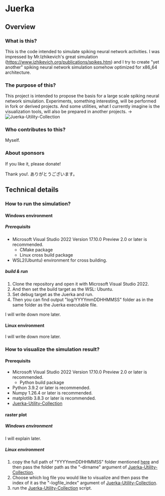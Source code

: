 # Juerka

## Overview
### What is this?
This is the code intended to simulate spiking neural network activities.
I was impressed by Mr.Izhikevich's great simulation (https://www.izhikevich.org/publications/spikes.htm) and I try to create "yet another" spiking neural network simulation somehow optimized for x86_64 architecture.

### The purpose of this?
This project is intended to propose the basis for a large scale spiking neural network simulation.
Experiments, something interesting, will be performed in fork or derived projects.
And some utilities, what I currently imagine is the visualization tools, will also be prepared in another projects. -> ![Juerka-Utility-Collection](https://github.com/Junichi-Juerka-Suzuki/Juerka-Utility-Collection)

### Who contributes to this?
Myself.

### About sponsors
If you like it, please donate!

Thank you!.
ありがとうございます。

## Technical details
### How to run the simulation?
#### Windows environment
##### Prerequisits
* Microsoft Visual Studio 2022 Version 17.10.0 Preview 2.0 or later is recommended.
  - CMake package
  - Linux cross build package
* WSL2(Ubuntu) environment for cross building.

##### build & run
1. Clone the repository and open it with Microsoft Visual Studio 2022.
1. And then set the build target as the WSL: Ubuntu.
1. Set debug target as the Juerka and run.
1. Then you can find output \"log/YYYYmmDDHHMMSS\" folder as in the same folder as the Juerka executable file.

I will write down more later.

#### Linux environment

I will write down more later.

### How to visualize the simulation result?
#### Prerequisits
* Microsoft Visual Studio 2022 Version 17.10.0 Preview 2.0 or later is recommended.
  - Python build package
* Python 3.9.2 or later is recommended.
* Numpy 1.26.4 or later is recommended.
* matplotlib 3.8.3 or later is recommended.
* [Juerka-Utility-Collection](https://github.com/Junichi-Juerka-Suzuki/Juerka-Utility-Collection)

#### raster plot
##### Windows environment

I will explain later.

##### Linux environment
1. copy the full path of \"YYYYmmDDHHMMSS\" folder mentioned [here](https://github.com/Junichi-Juerka-Suzuki/Juerka?tab=readme-ov-file#build--run) and then pass the folder path as the \"-dirname\" argument of [Juerka-Utility-Collection](https://github.com/Junichi-Juerka-Suzuki/Juerka-Utility-Collection#linux-environment).
2. Choose which log file you would like to visualize and then pass the index of it as the \"-logfile_index\" argument of [Juerka-Utility-Collection](https://github.com/Junichi-Juerka-Suzuki/Juerka-Utility-Collection#linux-environment).
3. run the [Juerka-Utility-Collection](https://github.com/Junichi-Juerka-Suzuki/Juerka-Utility-Collection#linux-environment) script.
